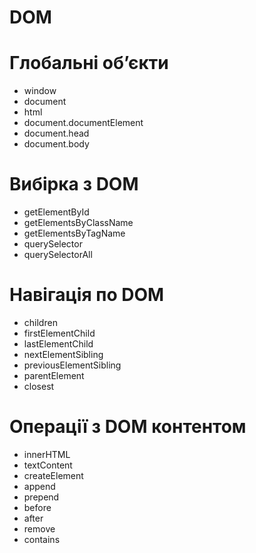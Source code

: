 # DOM

# Глобальні обʼєкти
- window
- document
- html
- document.documentElement
- document.head
- document.body

# Вибірка з DOM
- getElementById
- getElementsByClassName
- getElementsByTagName
- querySelector
- querySelectorAll

# Навігація по DOM
- children
- firstElementChild
- lastElementChild
- nextElementSibling
- previousElementSibling
- parentElement
- closest

# Операції з DOM контентом
- innerHTML
- textContent
- createElement
- append
- prepend
- before
- after
- remove
- contains
